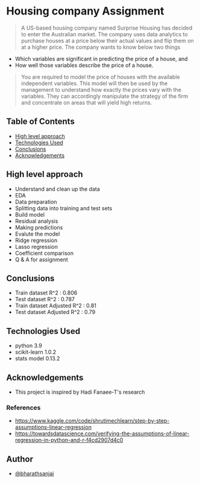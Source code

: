 # Housing company Assignment
> A US-based housing company named Surprise Housing has decided to enter the Australian market. The company uses data analytics to purchase houses at a price below their actual values and flip them on at a higher price. 
> The company wants to know below two things 

- Which variables are significant in predicting the price of a house, and
- How well those variables describe the price of a house.

> You are required to model the price of houses with the available independent variables. This model will then be used by the management to understand how exactly the prices vary with the variables. They can accordingly manipulate the strategy of the firm and concentrate on areas that will yield high returns.


## Table of Contents
* [High level approach](#high-level-approach)
* [Technologies Used](#technologies-used)
* [Conclusions](#conclusions)
* [Acknowledgements](#acknowledgements)

<!-- You can include any other section that is pertinent to your problem -->

## High level approach
- Understand and clean up the data
- EDA
- Data preparation
- Splitting data into training and test sets
- Build model
- Residual analysis
- Making predictions
- Evalute the model
- Ridge regression
- Lasso regression
- Coefficient comparison
- Q & A for assignment

<!-- You don't have to answer all the questions - just the ones relevant to your project. -->

## Conclusions
- Train dataset R^2 : 0.806
- Test dataset R^2 : 0.787
- Train dataset Adjusted R^2 : 0.81
- Test dataset Adjusted R^2 : 0.79

<!-- You don't have to answer all the questions - just the ones relevant to your project. -->


## Technologies Used
- python 3.9
- scikit-learn 1.0.2
- stats model 0.13.2

<!-- As the libraries versions keep on changing, it is recommended to mention the version of library used in this project -->

## Acknowledgements
- This project is inspired by Hadi Fanaee-T's research  

### References 
 - https://www.kaggle.com/code/shrutimechlearn/step-by-step-assumptions-linear-regression 
 - https://towardsdatascience.com/verifying-the-assumptions-of-linear-regression-in-python-and-r-f4cd2907d4c0

## Author
- [@bharathsanjai](https://github.com/bharathsanjai)

